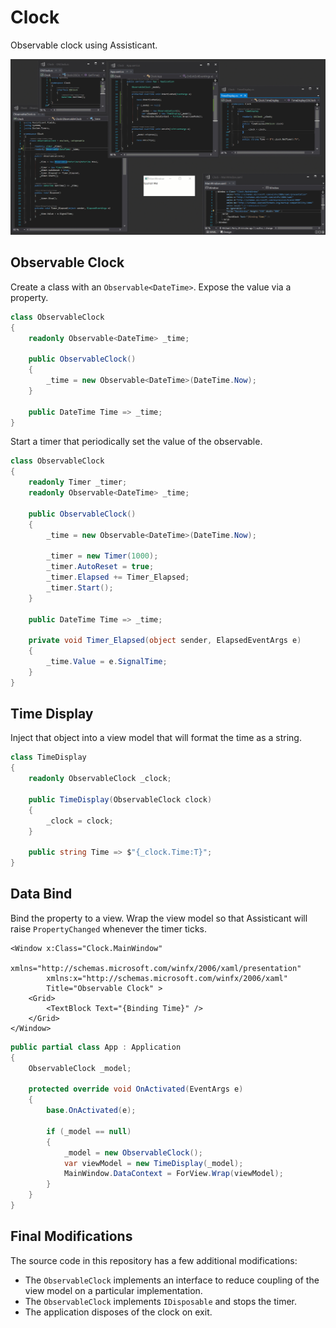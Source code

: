 # Clock

Observable clock using Assisticant.

![Animation of ticking clock window surrounded by source code](./ObservableClock.gif)

## Observable Clock

Create a class with an `Observable<DateTime>`. Expose the value via a property.

```csharp
class ObservableClock
{
    readonly Observable<DateTime> _time;

    public ObservableClock()
    {
        _time = new Observable<DateTime>(DateTime.Now);
    }

    public DateTime Time => _time;
}
```

Start a timer that periodically set the value of the observable.

```csharp
class ObservableClock
{
    readonly Timer _timer;
    readonly Observable<DateTime> _time;

    public ObservableClock()
    {
        _time = new Observable<DateTime>(DateTime.Now);

        _timer = new Timer(1000);
        _timer.AutoReset = true;
        _timer.Elapsed += Timer_Elapsed;
        _timer.Start();
    }

    public DateTime Time => _time;

    private void Timer_Elapsed(object sender, ElapsedEventArgs e)
    {
        _time.Value = e.SignalTime;
    }
}
```

## Time Display

Inject that object into a view model that will format the time as a string.

```csharp
class TimeDisplay
{
    readonly ObservableClock _clock;

    public TimeDisplay(ObservableClock clock)
    {
        _clock = clock;
    }

    public string Time => $"{_clock.Time:T}";
}
```

## Data Bind

Bind the property to a view. Wrap the view model so that Assisticant will raise `PropertyChanged` whenever the timer ticks.

```xaml
<Window x:Class="Clock.MainWindow"
        xmlns="http://schemas.microsoft.com/winfx/2006/xaml/presentation"
        xmlns:x="http://schemas.microsoft.com/winfx/2006/xaml"
        Title="Observable Clock" >
    <Grid>
        <TextBlock Text="{Binding Time}" />
    </Grid>
</Window>
```

```csharp
public partial class App : Application
{
    ObservableClock _model;

    protected override void OnActivated(EventArgs e)
    {
        base.OnActivated(e);

        if (_model == null)
        {
            _model = new ObservableClock();
            var viewModel = new TimeDisplay(_model);
            MainWindow.DataContext = ForView.Wrap(viewModel);
        }
    }
}
```

## Final Modifications

The source code in this repository has a few additional modifications:

- The `ObservableClock` implements an interface to reduce coupling of the view model on a particular implementation.
- The `ObservableClock` implements `IDisposable` and stops the timer.
- The application disposes of the clock on exit.
